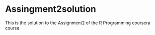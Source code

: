 Assingment2solution
===================

This is the solution to the Assignment2 of the R Programming coursera course
